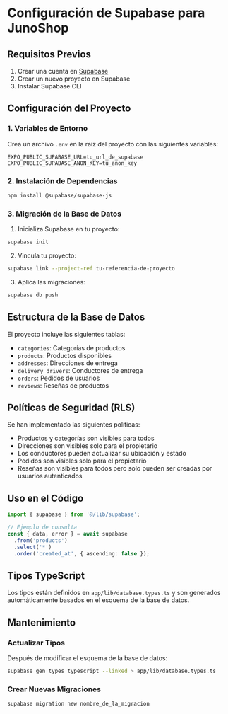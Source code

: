 # Configuración de Supabase para JunoShop

## Requisitos Previos

1. Crear una cuenta en [Supabase](https://supabase.com)
2. Crear un nuevo proyecto en Supabase
3. Instalar Supabase CLI

## Configuración del Proyecto

### 1. Variables de Entorno

Crea un archivo `.env` en la raíz del proyecto con las siguientes variables:

```env
EXPO_PUBLIC_SUPABASE_URL=tu_url_de_supabase
EXPO_PUBLIC_SUPABASE_ANON_KEY=tu_anon_key
```

### 2. Instalación de Dependencias

```bash
npm install @supabase/supabase-js
```

### 3. Migración de la Base de Datos

1. Inicializa Supabase en tu proyecto:
```bash
supabase init
```

2. Vincula tu proyecto:
```bash
supabase link --project-ref tu-referencia-de-proyecto
```

3. Aplica las migraciones:
```bash
supabase db push
```

## Estructura de la Base de Datos

El proyecto incluye las siguientes tablas:

- `categories`: Categorías de productos
- `products`: Productos disponibles
- `addresses`: Direcciones de entrega
- `delivery_drivers`: Conductores de entrega
- `orders`: Pedidos de usuarios
- `reviews`: Reseñas de productos

## Políticas de Seguridad (RLS)

Se han implementado las siguientes políticas:

- Productos y categorías son visibles para todos
- Direcciones son visibles solo para el propietario
- Los conductores pueden actualizar su ubicación y estado
- Pedidos son visibles solo para el propietario
- Reseñas son visibles para todos pero solo pueden ser creadas por usuarios autenticados

## Uso en el Código

```typescript
import { supabase } from '@/lib/supabase';

// Ejemplo de consulta
const { data, error } = await supabase
  .from('products')
  .select('*')
  .order('created_at', { ascending: false });
```

## Tipos TypeScript

Los tipos están definidos en `app/lib/database.types.ts` y son generados automáticamente basados en el esquema de la base de datos.

## Mantenimiento

### Actualizar Tipos

Después de modificar el esquema de la base de datos:

```bash
supabase gen types typescript --linked > app/lib/database.types.ts
```

### Crear Nuevas Migraciones

```bash
supabase migration new nombre_de_la_migracion
```